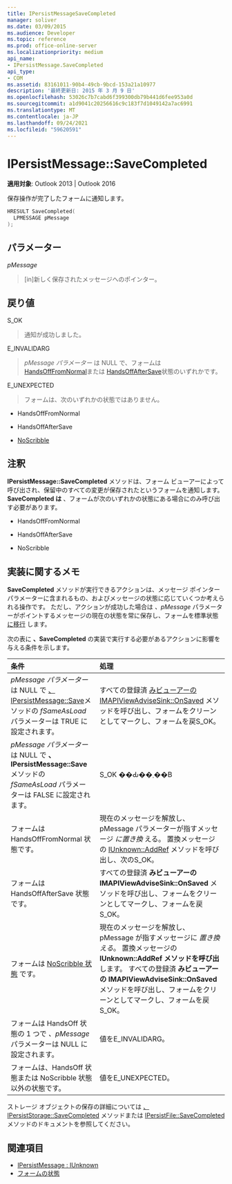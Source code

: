 ```yaml
---
title: IPersistMessageSaveCompleted
manager: soliver
ms.date: 03/09/2015
ms.audience: Developer
ms.topic: reference
ms.prod: office-online-server
ms.localizationpriority: medium
api_name:
- IPersistMessage.SaveCompleted
api_type:
- COM
ms.assetid: 83161011-90b4-49cb-9bcd-153a21a10977
description: '最終更新日: 2015 年 3 月 9 日'
ms.openlocfilehash: 53026c7b7cabd6f399300db79b441d6fee953a0d
ms.sourcegitcommit: a1d9041c20256616c9c183f7d1049142a7ac6991
ms.translationtype: MT
ms.contentlocale: ja-JP
ms.lasthandoff: 09/24/2021
ms.locfileid: "59620591"
---
```

# <a name="ipersistmessagesavecompleted"></a>IPersistMessage::SaveCompleted

**適用対象**: Outlook 2013 | Outlook 2016 
  
保存操作が完了したフォームに通知します。 
  
```cpp
HRESULT SaveCompleted(
  LPMESSAGE pMessage
);
```

## <a name="parameters"></a>パラメーター

_pMessage_
  
> [in]新しく保存されたメッセージへのポインター。
    
## <a name="return-value"></a>戻り値

S_OK 
  
> 通知が成功しました。
    
E_INVALIDARG 
  
> _pMessage パラメーター_ は NULL で、フォームは [HandsOffFromNormal](handsofffromnormal-state.md)または [HandsOffAfterSave](handsoffaftersave-state.md)状態のいずれかです。 
    
E_UNEXPECTED 
  
> フォームは、次のいずれかの状態ではありません。
    
   - HandsOffFromNormal
    
   - HandsOffAfterSave
    
   - [NoScribble](noscribble-state.md)
    
## <a name="remarks"></a>注釈

**IPersistMessage::SaveCompleted** メソッドは、フォーム ビューアーによって呼び出され、保留中のすべての変更が保存されたというフォームを通知します。 **SaveCompleted は** 、フォームが次のいずれかの状態にある場合にのみ呼び出す必要があります。 
  
- HandsOffFromNormal
    
- HandsOffAfterSave
    
- NoScribble
    
## <a name="notes-to-implementers"></a>実装に関するメモ

**SaveCompleted** メソッドが実行できるアクションは、メッセージ ポインター パラメーターに含まれるもの、およびメッセージの状態に応じていくつか考えられる操作です。 ただし、アクションが成功した場合は  _、pMessage_ パラメーターがポイントするメッセージの現在の状態を常に保存し、フォームを標準状態 [に移行](normal-state.md) します。 
  
次の表に **、SaveCompleted** の実装で実行する必要があるアクションに影響を与える条件を示します。
  
|**条件**|**処理**|
|:-----|:-----|
|_pMessage パラメーター_ は NULL で [、IPersistMessage::Save](ipersistmessage-save.md)メソッドの _fSameAsLoad_ パラメーターは TRUE に設定されます。  <br/> |すべての登録済 [みビューアーの IMAPIViewAdviseSink::OnSaved](imapiviewadvisesink-onsaved.md) メソッドを呼び出し、フォームをクリーンとしてマークし、フォームを戻S_OK。  <br/> |
|_pMessage パラメーター_ は NULL で **、IPersistMessage::Save** メソッドの _fSameAsLoad_ パラメーターは FALSE に設定されます。  <br/> |S_OK ��Ԃ��܂��B  <br/> |
|フォームは HandsOffFromNormal 状態です。  <br/> |現在のメッセージを解放し、pMessage パラメーターが指すメッセージ  _に置き換_ える。 置換メッセージの [IUnknown::AddRef](https://msdn.microsoft.com/library/b4316efd-73d4-4995-b898-8025a316ba63%28Office.15%29.aspx) メソッドを呼び出し、次のS_OK。  <br/> |
|フォームは HandsOffAfterSave 状態です。  <br/> |すべての登録済 **みビューアーの IMAPIViewAdviseSink::OnSaved** メソッドを呼び出し、フォームをクリーンとしてマークし、フォームを戻S_OK。  <br/> |
|フォームは [NoScribble 状態](noscribble-state.md) です。  <br/> |現在のメッセージを解放し、pMessage が指すメッセージに  _置き換える_。 置換メッセージの **IUnknown::AddRef メソッドを呼び出** します。 すべての登録済 **みビューアーの IMAPIViewAdviseSink::OnSaved** メソッドを呼び出し、フォームをクリーンとしてマークし、フォームを戻S_OK。  <br/> |
|フォームは HandsOff 状態の 1 つで  _、pMessage_ パラメーターは NULL に設定されます。  <br/> |値をE_INVALIDARG。  <br/> |
|フォームは、HandsOff 状態または NoScribble 状態以外の状態です。  <br/> |値をE_UNEXPECTED。  <br/> |
   
ストレージ オブジェクトの保存の詳細については [、IPersistStorage::SaveCompleted](https://docs.microsoft.com/windows/desktop/api/objidl/nf-objidl-ipersiststorage-savecompleted) メソッドまたは [IPersistFile::SaveCompleted](https://docs.microsoft.com/windows/desktop/api/objidl/nf-objidl-ipersistfile-savecompleted) メソッドのドキュメントを参照してください。 
  
## <a name="see-also"></a>関連項目

- [IPersistMessage : IUnknown](ipersistmessageiunknown.md)
- [フォームの状態](form-states.md)

